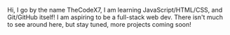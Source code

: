 Hi, I go by the name TheCodeX7, I am learning JavaScript/HTML/CSS, and Git/GitHub itself! I am aspiring to be a full-stack web dev. 
There isn't much to see around here, but stay tuned, more projects coming soon! 
